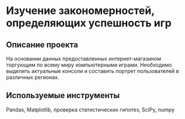# Изучение закономерностей, определяющих успешность игр

## Описание проекта
На основании данных предоставленных интернет-магазином торгующим по всему миру компьютерными играми. Необходимо выделить актуальные консоли и составить портрет пользователей в различных регионах. 
## Используемые инструменты
Pandas, Matplotlib, проверка статистических гипотез, SciPy, numpy
